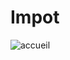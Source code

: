 # Impot
![accueil](https://github.com/noj911/Impot/assets/80030614/0ba821f8-81ac-4a44-8f1d-7856544c4cff)
